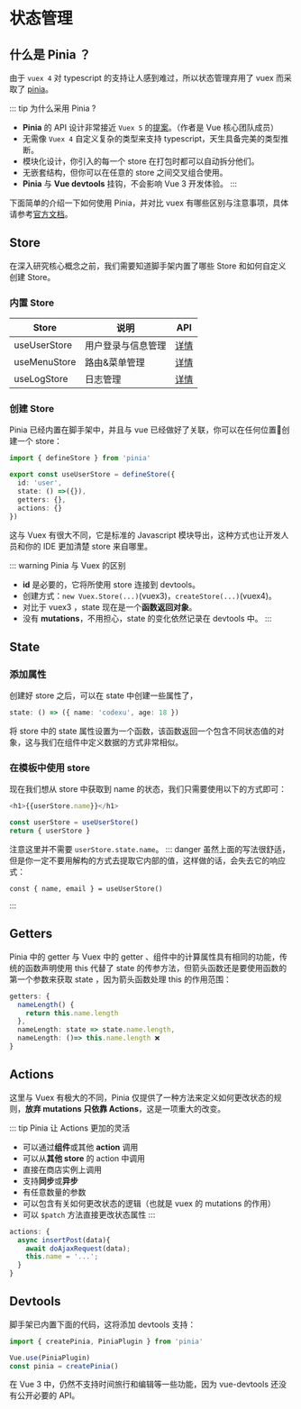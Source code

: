 # 状态管理

## 什么是 Pinia ？

由于 `vuex 4` 对 typescript 的支持让人感到难过，所以状态管理弃用了 vuex 而采取了 [pinia](https://pinia.esm.dev/)。

::: tip 为什么采用 Pinia ?

- **Pinia** 的 API 设计非常接近 `Vuex 5` 的[提案](https://github.com/vuejs/rfcs/discussions/270)。（作者是 Vue 核心团队成员）
- 无需像 `Vuex 4` 自定义复杂的类型来支持 typescript，天生具备完美的类型推断。
- 模块化设计，你引入的每一个 store 在打包时都可以自动拆分他们。
- 无嵌套结构，但你可以在任意的 store 之间交叉组合使用。
- **Pinia** 与 **Vue devtools** 挂钩，不会影响 Vue 3 开发体验。
:::

下面简单的介绍一下如何使用 Pinia，并对比 vuex 有哪些区别与注意事项，具体请参考[官方文档](https://pinia.esm.dev/)。

## Store

在深入研究核心概念之前，我们需要知道脚手架内置了哪些 Store 和如何自定义创建 Store。

### 内置 Store

| Store        | 说明               | API                              |
| ------------ | ------------------ | -------------------------------- |
| useUserStore | 用户登录与信息管理 | [详情](/reference/store/user.md) |
| useMenuStore | 路由&菜单管理      | [详情](/reference/store/menu.md) |
| useLogStore  | 日志管理           | [详情](/reference/store/log.md)  |

### 创建 Store

Pinia 已经内置在脚手架中，并且与 vue 已经做好了关联，你可以在任何位置创建一个 store：

```typescript
import { defineStore } from 'pinia'

export const useUserStore = defineStore({
  id: 'user',
  state: () =>({}),
  getters: {},
  actions: {}
})
```

这与 Vuex 有很大不同，它是标准的 Javascript 模块导出，这种方式也让开发人员和你的 IDE 更加清楚 store 来自哪里。

::: warning Pinia 与 Vuex 的区别

- **id** 是必要的，它将所使用 store 连接到 devtools。
- 创建方式：`new Vuex.Store(...)`(vuex3)，`createStore(...)`(vuex4)。
- 对比于 vuex3 ，state 现在是一个**函数返回对象**。
- 没有 **mutations**，不用担心，state 的变化依然记录在 devtools 中。
:::

## State

### 添加属性

创建好 store 之后，可以在 state 中创建一些属性了，

```typescript
state: () => ({ name: 'codexu', age: 18 })
```

将 store 中的 state 属性设置为一个函数，该函数返回一个包含不同状态值的对象，这与我们在组件中定义数据的方式非常相似。

### 在模板中使用 store

现在我们想从 store 中获取到 name 的状态，我们只需要使用以下的方式即可：

```typescript
<h1>{{userStore.name}}</h1>

const userStore = useUserStore()
return { userStore }
```

注意这里并不需要 `userStore.state.name`。
::: danger
虽然上面的写法很舒适，但是你一定不要用解构的方式去提取它内部的值，这样做的话，会失去它的响应式：

```typescript:no-line-numbers
const { name, email } = useUserStore()
```

:::

## Getters

Pinia 中的 getter 与 Vuex 中的 getter 、组件中的计算属性具有相同的功能，传统的函数声明使用 this 代替了 state 的传参方法，但箭头函数还是要使用函数的第一个参数来获取 state ，因为箭头函数处理 this 的作用范围：

```typescript
getters: {
  nameLength() {
    return this.name.length
  },
  nameLength: state => state.name.length,
  nameLength: ()=> this.name.length ❌ 
}
```

## Actions

这里与 Vuex 有极大的不同，Pinia 仅提供了一种方法来定义如何更改状态的规则，**放弃 mutations 只依靠 Actions**，这是一项重大的改变。

::: tip Pinia 让 Actions 更加的灵活

- 可以通过**组件**或其他 **action** 调用
- 可以从**其他 store** 的 action 中调用
- 直接在商店实例上调用
- 支持**同步**或**异步**
- 有任意数量的参数
- 可以包含有关如何更改状态的逻辑（也就是 vuex 的 mutations 的作用）
- 可以 `$patch` 方法直接更改状态属性
:::

```typescript
actions: {
  async insertPost(data){
    await doAjaxRequest(data);
    this.name = '...';
  }
}
```

## Devtools

脚手架已内置下面的代码，这将添加 devtools 支持：

```typescript
import { createPinia, PiniaPlugin } from 'pinia'

Vue.use(PiniaPlugin)
const pinia = createPinia()
```

在 Vue 3 中，仍然不支持时间旅行和编辑等一些功能，因为 vue-devtools 还没有公开必要的 API。
